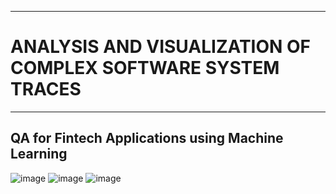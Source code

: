 ___
# ANALYSIS AND VISUALIZATION OF COMPLEX SOFTWARE SYSTEM TRACES
___
## QA for Fintech Applications using Machine Learning
![image](https://github.com/cepdnaclk/e18-6sp-Analysis-and-visualization-of-complex-software-system-traces/assets/73756777/9a636798-2ed4-448b-8e23-baaa52a02471)
![image](https://github.com/cepdnaclk/e18-6sp-Analysis-and-visualization-of-complex-software-system-traces/assets/73756777/cc7dc112-2b63-49cd-85ad-d26643aee49c)
![image](https://github.com/cepdnaclk/e18-6sp-Analysis-and-visualization-of-complex-software-system-traces/assets/73756777/fd023087-8109-47fc-88dd-7841c1d08b0b)

